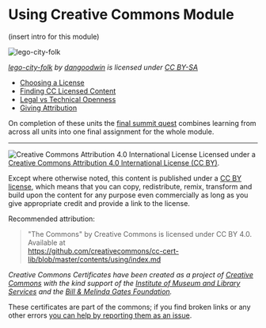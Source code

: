 # Using Creative Commons Module

(insert intro for this module)

![lego-city-folk](https://github.com/creativecommons/cc-cert-core/blob/master/images/using/lego-action.jpg "lego-city-folk")

*[lego-city-folk](https://flickr.com/photos/dangoodwin/3919016898 "lego-city-folk") by [dangoodwin](https://flickr.com/people/dangoodwin) is licensed under [CC BY-SA](https://creativecommons.org/licenses/by-sa/2.0/)*

* [Choosing a License](choosing-license.md)
* [Finding CC Licensed Content](finding-content.md)
* [Legal vs Technical Openness](legal-technical-open.md)
* [Giving Attribution](attribution.md)


On completion of these units the [final summit quest](summit-quest.md) combines learning from across all  units into one final assignment for the whole module.


----

![Creative Commons Attribution 4.0 International License](https://github.com/creativecommons/cc-cert-core/blob/master/images/cc-by-88x31.png "CC BY")
Licensed under a [Creative Commons Attribution 4.0 International License (CC BY)](https://creativecommons.org/licenses/by/4.0/).

Except where otherwise noted, this content is published under a [CC BY license](https://creativecommons.org/licenses/by/4.0/), which means that you can copy, redistribute, remix, transform and build upon the content for any purpose even commercially as long as you give appropriate credit and provide a link to the license.



Recommended attribution: 

> "The Commons" by Creative Commons is licensed under CC BY 4.0. Available at    
> https://github.com/creativecommons/cc-cert-lib/blob/master/contents/using/index.md


*Creative Commons Certificates have been created as a project of [Creative Commons](http://creativecommons.org/) with the kind support of the [Institute of Museum and Library Services](https://www.imls.gov/) and the [Bill &amp; Melinda Gates Foundation](http://www.gatesfoundation.org/).*

These certificates are part of the commons; if you find broken links or any other errors  [you can help by reporting them as an issue](https://github.com/creativecommons/cc-cert-core/issues).

